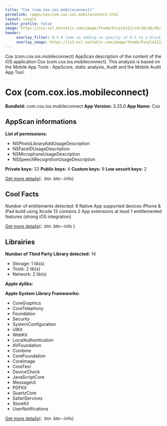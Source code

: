 ```yaml
---
title: "Cox (com.cox.ios.mobileconnect)"
permalink: /apps/ios/com.cox.ios.mobileconnect.html
layout: single
author_profile: false
image: https://is1-ssl.mzstatic.com/image/thumb/Purple122/v4/10/a6/d9/10a6d901-8744-10c1-aa3d-3aa8c6edd2b7/AppIcon-0-1x_U007emarketing-0-7-0-85-220.png/512x512bb.jpg
header: 
     overlay_filter: 0.5 # same as adding an opacity of 0.5 to a black background
     overlay_image: https://is1-ssl.mzstatic.com/image/thumb/Purple122/v4/10/a6/d9/10a6d901-8744-10c1-aa3d-3aa8c6edd2b7/AppIcon-0-1x_U007emarketing-0-7-0-85-220.png/512x512bb.jpg
---
```

Cox (com.cox.ios.mobileconnect) AppScan description of the content of the iOS application Cox (com.cox.ios.mobileconnect). This analysis is based on the Mobile App Tools : AppScore, static analysis, Audit and the Mobile Audit App Tool.

# Cox (com.cox.ios.mobileconnect)

**BundleId:** com.cox.ios.mobileconnect
**App Version:** 3.25.0
**App Name:** Cox


## AppScan informations 

**List of permissions:** 
- NSPhotoLibraryAddUsageDescription
- NSFaceIDUsageDescription
- NSMicrophoneUsageDescription
- NSSpeechRecognitionUsageDescription
  
  
**Private keys:** 33
**Public keys:** 4
**Custom keys:** 9
**Low securit keys:** 2
  
[Get more details](/pricing.html){: .btn .btn--info}

## Cool Facts

Number of entitlements detected: 6
Native App
supported devices iPhone & iPad
build using Xcode 13
contains 2 App extensions
at least 1 entitlemented features (strong iOS integration)
  
[Get more details](/pricing.html){: .btn .btn--info }

## Librairies 
**Number of Third Party Library detected:** 14
- Storage: 1 lib(s)
- Tools: 2 lib(s)
- Network: 2 lib(s)


**Apple dylibs:**


**Apple System Library Frameworks:**
- CoreGraphics
- CoreTelephony
- Foundation
- Security
- SystemConfiguration
- UIKit
- WebKit
- LocalAuthentication
- AVFoundation
- Combine
- CoreFoundation
- CoreImage
- CoreText
- DeviceCheck
- JavaScriptCore
- MessageUI
- PDFKit
- QuartzCore
- SafariServices
- StoreKit
- UserNotifications


  
[Get more details](/pricing.html){: .btn .btn--info}

